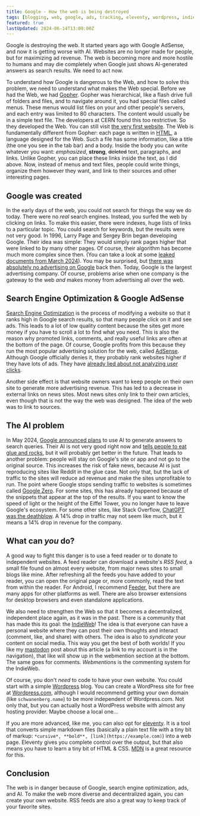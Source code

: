 ```yaml
---
title: Google - How the web is being destroyed
tags: [blogging, web, google, ads, tracking, eleventy, wordpress, indieweb]
featured: true
lastUpdated: 2024-06-14T13:00:00Z
---
```


Google is destroying the web. It started years ago with Google AdSense, and now it is getting worse with AI. Websites are no longer made for people, but for maximizing ad revenue. The web is becoming more and more hostile to humans and may die completely when Google just shows AI-generated answers as search results. We need to act now.

To understand how Google is dangerous to the Web, and how to solve this problem, we need to understand what makes the Web special. Before we had the Web, we had [Gopher](https://en.wikipedia.org/wiki/Gopher_(protocol)). Gopher was hierarchical, like a flash drive full of folders and files, and to navigate around it, you had special files called menus. These menus would list files on your and other people's servers, and each entry was limited to 80 characters. The content would usually be in a simple text file. The developers at CERN found this too restrictive. So they developed the Web. You can still visit [the very first website](https://info.cern.ch/hypertext/WWW/TheProject.html). The Web is fundamentally different from Gopher: each page is written in [HTML](https://en.wikipedia.org/wiki/HTML), a language designed for the Web. Such a file has some information, like a title (the one you see in the tab bar) and a body. Inside the body you can write whatever you want: *emphasized*, **strong**, ~~deleted~~ text, paragraphs, and links. Unlike Gopher, you can place these links inside the text, as I did above. Now, instead of menus and text files, people could write things, organize them however they want, and link to their sources and other interesting pages.

## Google was created

In the early days of the web, you could not search for things the way we do today. There were no *real* search engines. Instead, you surfed the web by clicking on links. To make this easier, there were indexes, huge lists of links to a particular topic. You could search for keywords, but the results were not very good. In 1996, Larry Page and Sergey Brin began developing Google. Their idea was simple: They would simply rank pages higher that were linked to by many other pages. Of course, their algorithm has become much more complex since then. (You can take a look at some [leaked documents from March 2024](https://github.com/yoshi-code-bot/elixir-google-api/commit/d7a637f4391b2174a2cf43ee11e6577a204a161e)). You may be surprised, but [there was absolutely no advertising on Google](https://www.theguardian.com/technology/2013/oct/24/google-breaks-promise-banner-ads-search-results) back then. Today, Google is the largest advertising company. Of course, problems arise when one company is the gateway to the web *and* makes money from advertising all over the web.

## Search Engine Optimization & Google AdSense
[Search Engine Optimization](https://en.wikipedia.org/wiki/Search_engine_optimization) is the process of modifying a website so that it ranks high in Google search results, so that many people click on it and see ads. This leads to a lot of low quality content because the sites get more money if you have to scroll a lot to find what you need. This is also the reason why promoted links, comments, and really useful links are often at the bottom of the page. Of course, Google profits from this because they run the most popular advertising solution for the web, called [AdSense](https://en.wikipedia.org/wiki/Adsense). Although Google officially denies it, they probably rank websites higher if they have lots of ads. They have [already lied about not analyzing user clicks](https://www.theverge.com/2024/5/31/24167119/google-search-algorithm-documents-leak-seo-chrome-clicks).

Another side effect is that website owners want to keep people on their own site to generate more advertising revenue. This has led to a decrease in external links on news sites. Most news sites only link to their own articles, even though that is not the way the web was designed. The idea of the web was to link to sources.

## The AI problem
In May 2024, [Google announced plans](https://blog.google/products/search/generative-ai-search/) to use AI to generate answers to search queries. Their AI is not very good right now and [tells people to eat glue and rocks](https://www.bbc.com/news/articles/cd11gzejgz4o), but it will probably get better in the future. That leads to another problem: people will stay on Google's site or app and not go to the original source. This increases the risk of fake news, because AI is just reproducing sites like Reddit in the glue case. Not only that, but the lack of traffic to the sites will reduce ad revenue and make the sites unprofitable to run. The point where Google stops sending traffic to websites is sometimes called [Google Zero](https://www.theverge.com/24167865/google-zero-search-crash-housefresh-ai-overviews-traffic-data-audience). For some sites, this has already happened because of the snippets that appear at the top of the results. If you want to know the speed of light or the height of the Eiffel Tower, you no longer have to leave Google's ecosystem. For some other sites, like Stack Overflow, [ChatGPT was the deathblow](https://www.similarweb.com/blog/insights/ai-news/stack-overflow-chatgpt/). A 14% drop in traffic may not seem like much, but it means a 14% drop in revenue for the company.

## What can *you* do?
A good way to fight this danger is to use a feed reader or to donate to independent websites. A feed reader can download a website's *RSS feed*, a small file found on almost every website, from major news sites to small blogs like mine. After refreshing all the feeds you have added to your reader, you can open the original page or, more commonly, read the text from within the reader. For Android, I recommend [Feeder](https://github.com/spacecowboy/Feeder), but there are many apps for other platforms as well. There are also browser extensions for desktop browsers and even standalone applications.

We also need to strengthen the Web so that it becomes a decentralized, independent place again, as it was in the past. There is a community that has made this its goal: the [IndieWeb](https://indieweb.org/IndieWeb)! The idea is that everyone can have a personal website where they can post their own thoughts and interact (comment, like, and share) with others. The idea is also to *syndicate* your content on social media. This way you get the best of both worlds! If you like my [mastodon](https://joinmastodon.org/) post about this article (a link to my account is in the navigation), that like will show up in the webmention section at the bottom. The same goes for comments. *Webmentions* is the commenting system for the IndieWeb.

Of course, you don't *need* to code to have your own website. You could start with a simple [Wordpress](https://wordpress.org/) blog. You can create a WordPress site for free at [Wordpress.com](https://wordpress.com), although I would recommend getting your own domain (like `schwanenberg.name`) to be more independent of Wordpress.com. Not only that, but you can actually host a WordPress website with almost any hosting provider. Maybe choose a local one...

If you are more advanced, like me, you can also opt for [eleventy](https://11ty.dev/). It is a tool that converts simple markdown files (basically a plain text file with a tiny bit of markup: `*cursive*, **bold**, [link](https://example.com)`) into a web page. Eleventy gives you complete control over the output, but that also means you have to learn a tiny bit of HTML & CSS. [MDN](https://developer.mozilla.org/) is a great resource for this.

## Conclusion

The web is in danger because of Google, search engine optimization, ads, and AI. To make the web more diverse and decentralized again, you can create your own website. RSS feeds are also a great way to keep track of your favorite sites.
